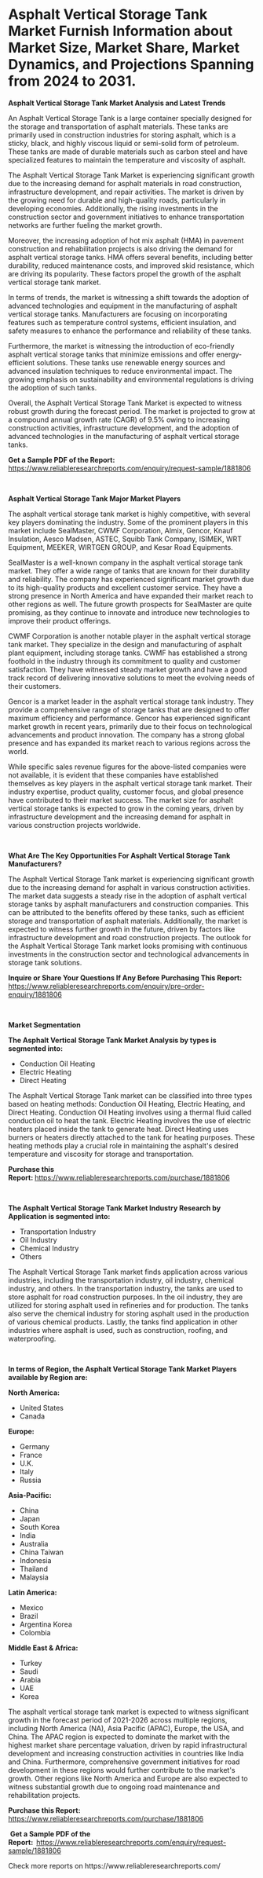 <p><h1>Asphalt Vertical Storage Tank Market Furnish Information about Market Size, Market Share, Market Dynamics, and Projections Spanning from 2024 to 2031.</h1></p><p><strong>Asphalt Vertical Storage Tank Market Analysis and Latest Trends</strong></p>
<p><p>An Asphalt Vertical Storage Tank is a large container specially designed for the storage and transportation of asphalt materials. These tanks are primarily used in construction industries for storing asphalt, which is a sticky, black, and highly viscous liquid or semi-solid form of petroleum. These tanks are made of durable materials such as carbon steel and have specialized features to maintain the temperature and viscosity of asphalt.</p><p>The Asphalt Vertical Storage Tank Market is experiencing significant growth due to the increasing demand for asphalt materials in road construction, infrastructure development, and repair activities. The market is driven by the growing need for durable and high-quality roads, particularly in developing economies. Additionally, the rising investments in the construction sector and government initiatives to enhance transportation networks are further fueling the market growth.</p><p>Moreover, the increasing adoption of hot mix asphalt (HMA) in pavement construction and rehabilitation projects is also driving the demand for asphalt vertical storage tanks. HMA offers several benefits, including better durability, reduced maintenance costs, and improved skid resistance, which are driving its popularity. These factors propel the growth of the asphalt vertical storage tank market.</p><p>In terms of trends, the market is witnessing a shift towards the adoption of advanced technologies and equipment in the manufacturing of asphalt vertical storage tanks. Manufacturers are focusing on incorporating features such as temperature control systems, efficient insulation, and safety measures to enhance the performance and reliability of these tanks.</p><p>Furthermore, the market is witnessing the introduction of eco-friendly asphalt vertical storage tanks that minimize emissions and offer energy-efficient solutions. These tanks use renewable energy sources and advanced insulation techniques to reduce environmental impact. The growing emphasis on sustainability and environmental regulations is driving the adoption of such tanks.</p><p>Overall, the Asphalt Vertical Storage Tank Market is expected to witness robust growth during the forecast period. The market is projected to grow at a compound annual growth rate (CAGR) of 9.5% owing to increasing construction activities, infrastructure development, and the adoption of advanced technologies in the manufacturing of asphalt vertical storage tanks.</p></p>
<p><strong>Get a Sample PDF of the Report:&nbsp;</strong> <a href="https://www.reliableresearchreports.com/enquiry/request-sample/1881806">https://www.reliableresearchreports.com/enquiry/request-sample/1881806</a></p>
<p>&nbsp;</p>
<p><strong>Asphalt Vertical Storage Tank Major Market Players</strong></p>
<p><p>The asphalt vertical storage tank market is highly competitive, with several key players dominating the industry. Some of the prominent players in this market include SealMaster, CWMF Corporation, Almix, Gencor, Knauf Insulation, Aesco Madsen, ASTEC, Squibb Tank Company, ISIMEK, WRT Equipment, MEEKER, WIRTGEN GROUP, and Kesar Road Equipments.</p><p>SealMaster is a well-known company in the asphalt vertical storage tank market. They offer a wide range of tanks that are known for their durability and reliability. The company has experienced significant market growth due to its high-quality products and excellent customer service. They have a strong presence in North America and have expanded their market reach to other regions as well. The future growth prospects for SealMaster are quite promising, as they continue to innovate and introduce new technologies to improve their product offerings.</p><p>CWMF Corporation is another notable player in the asphalt vertical storage tank market. They specialize in the design and manufacturing of asphalt plant equipment, including storage tanks. CWMF has established a strong foothold in the industry through its commitment to quality and customer satisfaction. They have witnessed steady market growth and have a good track record of delivering innovative solutions to meet the evolving needs of their customers.</p><p>Gencor is a market leader in the asphalt vertical storage tank industry. They provide a comprehensive range of storage tanks that are designed to offer maximum efficiency and performance. Gencor has experienced significant market growth in recent years, primarily due to their focus on technological advancements and product innovation. The company has a strong global presence and has expanded its market reach to various regions across the world.</p><p>While specific sales revenue figures for the above-listed companies were not available, it is evident that these companies have established themselves as key players in the asphalt vertical storage tank market. Their industry expertise, product quality, customer focus, and global presence have contributed to their market success. The market size for asphalt vertical storage tanks is expected to grow in the coming years, driven by infrastructure development and the increasing demand for asphalt in various construction projects worldwide.</p></p>
<p>&nbsp;</p>
<p><strong>What Are The Key Opportunities For Asphalt Vertical Storage Tank Manufacturers?</strong></p>
<p><p>The Asphalt Vertical Storage Tank market is experiencing significant growth due to the increasing demand for asphalt in various construction activities. The market data suggests a steady rise in the adoption of asphalt vertical storage tanks by asphalt manufacturers and construction companies. This can be attributed to the benefits offered by these tanks, such as efficient storage and transportation of asphalt materials. Additionally, the market is expected to witness further growth in the future, driven by factors like infrastructure development and road construction projects. The outlook for the Asphalt Vertical Storage Tank market looks promising with continuous investments in the construction sector and technological advancements in storage tank solutions.</p></p>
<p><strong>Inquire or Share Your Questions If Any Before Purchasing This Report:</strong> <a href="https://www.reliableresearchreports.com/enquiry/pre-order-enquiry/1881806">https://www.reliableresearchreports.com/enquiry/pre-order-enquiry/1881806</a></p>
<p>&nbsp;</p>
<p><strong>Market Segmentation</strong></p>
<p><strong>The Asphalt Vertical Storage Tank Market Analysis by types is segmented into:</strong></p>
<p><ul><li>Conduction Oil Heating</li><li>Electric Heating</li><li>Direct Heating</li></ul></p>
<p><p>The Asphalt Vertical Storage Tank market can be classified into three types based on heating methods: Conduction Oil Heating, Electric Heating, and Direct Heating. Conduction Oil Heating involves using a thermal fluid called conduction oil to heat the tank. Electric Heating involves the use of electric heaters placed inside the tank to generate heat. Direct Heating uses burners or heaters directly attached to the tank for heating purposes. These heating methods play a crucial role in maintaining the asphalt's desired temperature and viscosity for storage and transportation.</p></p>
<p><strong>Purchase this Report:&nbsp;</strong><a href="https://www.reliableresearchreports.com/purchase/1881806">https://www.reliableresearchreports.com/purchase/1881806</a></p>
<p>&nbsp;</p>
<p><strong>The Asphalt Vertical Storage Tank Market Industry Research by Application is segmented into:</strong></p>
<p><ul><li>Transportation Industry</li><li>Oil Industry</li><li>Chemical Industry</li><li>Others</li></ul></p>
<p><p>The Asphalt Vertical Storage Tank market finds application across various industries, including the transportation industry, oil industry, chemical industry, and others. In the transportation industry, the tanks are used to store asphalt for road construction purposes. In the oil industry, they are utilized for storing asphalt used in refineries and for production. The tanks also serve the chemical industry for storing asphalt used in the production of various chemical products. Lastly, the tanks find application in other industries where asphalt is used, such as construction, roofing, and waterproofing.</p></p>
<p>&nbsp;</p>
<p><strong>In terms of Region, the Asphalt Vertical Storage Tank Market Players available by Region are:</strong></p>
<p>
    <p> <strong> North America: </strong>
        <ul>
            <li>United States</li>
            <li>Canada</li>
        </ul>
        </p> 
    <p> <strong> Europe: </strong>
        <ul>
            <li>Germany</li>
            <li>France</li>
            <li>U.K.</li>
            <li>Italy</li>
            <li>Russia</li>
        </ul>
        </p> 
    <p> <strong> Asia-Pacific: </strong>
        <ul>
            <li>China</li>
            <li>Japan</li>
            <li>South Korea</li>
            <li>India</li>
            <li>Australia</li>
            <li>China Taiwan</li>
            <li>Indonesia</li>
            <li>Thailand</li>
            <li>Malaysia</li>
        </ul>
        </p> 
    <p> <strong> Latin America: </strong>
        <ul>
            <li>Mexico</li>
            <li>Brazil</li>
            <li>Argentina Korea</li>
            <li>Colombia</li>
        </ul>
        </p> 
    <p> <strong> Middle East & Africa: </strong>
        <ul>
            <li>Turkey</li>
            <li>Saudi</li>
            <li>Arabia</li>
            <li>UAE</li>
            <li>Korea</li>
        </ul>
    </p>
    </p>
<p><p>The asphalt vertical storage tank market is expected to witness significant growth in the forecast period of 2021-2026 across multiple regions, including North America (NA), Asia Pacific (APAC), Europe, the USA, and China. The APAC region is expected to dominate the market with the highest market share percentage valuation, driven by rapid infrastructural development and increasing construction activities in countries like India and China. Furthermore, comprehensive government initiatives for road development in these regions would further contribute to the market's growth. Other regions like North America and Europe are also expected to witness substantial growth due to ongoing road maintenance and rehabilitation projects.</p></p>
<p><strong>Purchase this Report: </strong><a href="https://www.reliableresearchreports.com/purchase/1881806">https://www.reliableresearchreports.com/purchase/1881806</a></p>
<p>&nbsp;<strong>Get a Sample PDF of the Report:&nbsp;&nbsp;</strong><a href="https://www.reliableresearchreports.com/enquiry/request-sample/1881806">https://www.reliableresearchreports.com/enquiry/request-sample/1881806</a></p>
<p><strong></strong></p>
<p>Check more reports on https://www.reliableresearchreports.com/</p>